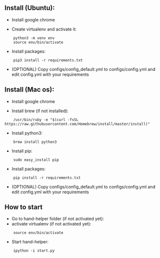 ## Install (Ubuntu): ##
* Install google chrome

* Create virtualenv and activate it:
```
    python3 -m venv env
    source env/bin/activate
```

* Install packages:
```
    pip3 install -r requirements.txt
```

* (OPTIONAL) Copy configs/config_default.yml to configs/config.yml and edit config.yml with your requirements

## Install (Mac os): ##
* Install google chrome

* Install brew (if not installed):
```
    /usr/bin/ruby -e "$(curl -fsSL https://raw.githubusercontent.com/Homebrew/install/master/install)"
```

* Install python3:
```
    brew install python3
```
    
* Install pip:
```
    sudo easy_install pip
```

* Install packages:
```
    pip install -r requirements.txt
```
    
* (OPTIONAL) Copy configs/config_default.yml to configs/config.yml and edit config.yml with your requirements

## How to start ##
* Go to hand-helper folder (if not activated yet):
* activate virtualenv (if not activated yet):
```
    source env/bin/activate
```

* Start hand-helper:
```
    ipython -i start.py
```
